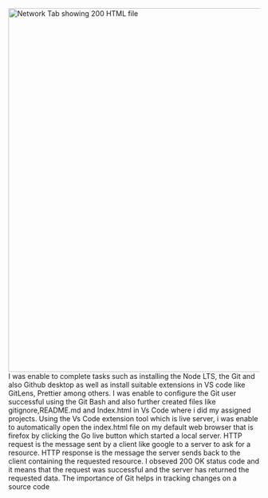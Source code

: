 <img width="1366" height="728" alt="Network Tab showing 200 HTML file" src="https://github.com/user-attachments/assets/f5c33693-61c0-4b4e-93fe-115dd61b0548" />
I was enable to complete tasks such as installing the Node LTS, the Git and also Github desktop as well as install suitable extensions in VS code like GitLens, Prettier among others.
I was enable to configure the Git user successful using the Git Bash and also further created files like gitignore,README.md and Index.html in Vs Code where i did my assigned projects.
Using the Vs Code extension tool which is live server, i was enable to automatically open the index.html file on my default web browser that is firefox by clicking the Go live button which started a local server.
HTTP request is the message sent by a client like google to a server to ask for a resource. HTTP response is the message the server sends back to the client containing the requested resource.
I obseved 200 OK status code and it means that the request was successful and the server has returned the requested data.
The importance of Git helps in tracking changes on a source code
